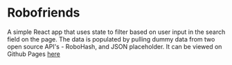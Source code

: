 # Robofriends
A simple React app that uses state to filter based on user input in the search field on the page. 
The data is populated by pulling dummy data from two open source API's - RoboHash, and JSON placeholder.
It can be viewed on Github Pages [here](https://mikkel250.github.io/robofriends)

